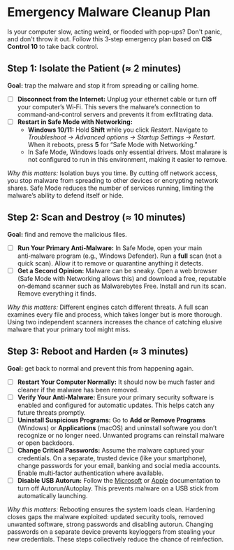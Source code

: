 # Emergency Malware Cleanup Plan

Is your computer slow, acting weird, or flooded with pop‑ups? Don't panic, and don't throw it out.  Follow this 3‑step emergency plan based on **CIS Control 10** to take back control.

## Step 1: Isolate the Patient (≈ 2 minutes)

**Goal:** trap the malware and stop it from spreading or calling home.

- [ ] **Disconnect from the Internet:** Unplug your ethernet cable or turn off your computer’s Wi‑Fi.  This severs the malware’s connection to command‑and‑control servers and prevents it from exfiltrating data.
- [ ] **Restart in Safe Mode with Networking:**
  - **Windows 10/11:** Hold **Shift** while you click *Restart*.  Navigate to *Troubleshoot → Advanced options → Startup Settings → Restart*.  When it reboots, press **5** for “Safe Mode with Networking.”
  - In Safe Mode, Windows loads only essential drivers.  Most malware is not configured to run in this environment, making it easier to remove.

*Why this matters:* Isolation buys you time.  By cutting off network access, you stop malware from spreading to other devices or encrypting network shares.  Safe Mode reduces the number of services running, limiting the malware’s ability to defend itself or hide.

## Step 2: Scan and Destroy (≈ 10 minutes)

**Goal:** find and remove the malicious files.

- [ ] **Run Your Primary Anti‑Malware:** In Safe Mode, open your main anti‑malware program (e.g., Windows Defender).  Run a **full** scan (not a quick scan).  Allow it to remove or quarantine anything it detects.
- [ ] **Get a Second Opinion:** Malware can be sneaky.  Open a web browser (Safe Mode with Networking allows this) and download a free, reputable on‑demand scanner such as Malwarebytes Free.  Install and run its scan.  Remove everything it finds.

*Why this matters:* Different engines catch different threats.  A full scan examines every file and process, which takes longer but is more thorough.  Using two independent scanners increases the chance of catching elusive malware that your primary tool might miss.

## Step 3: Reboot and Harden (≈ 3 minutes)

**Goal:** get back to normal and prevent this from happening again.

- [ ] **Restart Your Computer Normally:** It should now be much faster and cleaner if the malware has been removed.
- [ ] **Verify Your Anti‑Malware:** Ensure your primary security software is enabled and configured for automatic updates.  This helps catch any future threats promptly.
- [ ] **Uninstall Suspicious Programs:** Go to **Add or Remove Programs** (Windows) or **Applications** (macOS) and uninstall software you don’t recognize or no longer need.  Unwanted programs can reinstall malware or open backdoors.
- [ ] **Change Critical Passwords:** Assume the malware captured your credentials.  On a separate, trusted device (like your smartphone), change passwords for your email, banking and social media accounts.  Enable multi‑factor authentication where available.
- [ ] **Disable USB Autorun:** Follow the [Microsoft](https://support.microsoft.com/help/967715) or [Apple](https://support.apple.com/) documentation to turn off Autorun/Autoplay.  This prevents malware on a USB stick from automatically launching.

*Why this matters:* Rebooting ensures the system loads clean.  Hardening closes gaps the malware exploited: updated security tools, removed unwanted software, strong passwords and disabling autorun.  Changing passwords on a separate device prevents keyloggers from stealing your new credentials.  These steps collectively reduce the chance of reinfection.